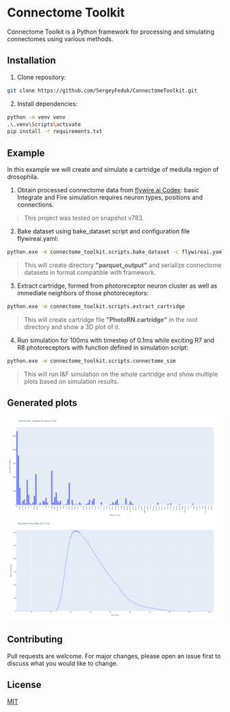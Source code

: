 # Connectome Toolkit

Connectome Toolkit is a Python framework for processing and simulating connectomes using various methods. 

## Installation

1. Clone repository:
```bash
git clone https://github.com/SergeyFeduk/ConnectomeToolkit.git
```
2. Install dependencies:
```bash
python -m venv venv
.\.venv\Scripts\activate
pip install -r requirements.txt
```

## Example

In this example we will create and simulate a cartridge of medulla region of drosophila. 
1. Obtain processed connectome data from [flywire.ai Codex](https://codex.flywire.ai/api/download): basic Integrate and Fire simulation requires neuron types, positions and connections.
> This project was tested on snapshot v783.
2. Bake dataset using bake_dataset script and configuration file flywireai.yaml:
```bash
python.exe -m connectome_toolkit.scripts.bake_dataset -c flywireai.yaml
```
> This will create directory **"parquet_output"** and serialize connectome datasets in format compatible with framework.
3. Extract cartridge, formed from photoreceptor neuron cluster as well as immediate neighbors of those photoreceptors:
```bash
python.exe -m connectome_toolkit.scripts.extract_cartridge
```
> This will create cartridge file **"PhotoRN.cartridge"** in the root directory and show a 3D plot of it.
4. Run simulation for 100ms with timestep of 0.1ms while exciting R7 and R8 photoreceptors with function defined in simulation script:
```bash
python.exe -m connectome_toolkit.scripts.connectome_sim
```
> This will run I&F simulation on the whole cartridge and show multiple plots based on simulation results.

## Generated plots
![Image](images/spikes_by_type.png)
![Image](images/firing_rate.png)

## Contributing

Pull requests are welcome. For major changes, please open an issue first
to discuss what you would like to change.

## License

[MIT](https://choosealicense.com/licenses/mit/)
